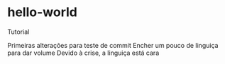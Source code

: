 # hello-world
Tutorial

Primeiras alterações para teste de commit
Encher um pouco de linguiça para dar volume
Devido à crise, a linguiça está cara

